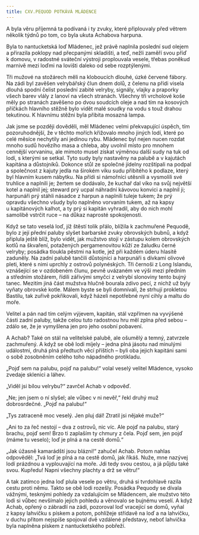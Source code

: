 ```yaml
---
title: CXV.PEQUOD POTKÁVÁ MLÁDENCE
---
```


A byla věru příjemná ta podívaná i ty zvuky, které připlouvaly před větrem několik týdnů po tom, co byla ukuta Achabova harpuna.

Byla to nantucketská loď Mládenec, jež právě naplnila poslední sud olejem a přirazila poklopy nad přecpanými skladišti, a teď, nežli zaměří svou příď k domovu, v radostné sváteční výstroji proplouvala vesele, třebas poněkud marnivě mezi loďmi na lovišti daleko od sebe rozptýlenými.

Tři mužové na stožárech měli na kloboucích dlouhé, úzké červené fábory. Na zádi byl zavěšen velrybářský člun dnem dolů, z čelenu na přídi visela dlouhá spodní čelist poslední zabité velryby, signály, vlajky a praporky všech barev vlály z lanoví na všech stranách. Všechny tři vrcholové koše měly po stranách zavěšeno po dvou soudcích oleje a nad tím na kosových příčkách hlavního stěžně bylo vidět malé soudky na vodu s touž drahou tekutinou. K hlavnímu stěžni byla přibita mosazná lampa.

Jak jsme se později dověděli, měl Mládenec velmi překvapující úspěch, tím pozoruhodnější, že v těchto mořích křižovalo mnoho jiných lodí, které po celé měsíce nechytily ani jedinou rybu. Mládenec byl nejen nucen rozdat mnoho sudů hovězího masa a chleba, aby uvolnil místo pro mnohem cennější vorvaninu, ale mimoto musel získat výměnou další sudy na tuk od lodí, s kterými se setkal. Tyto sudy byly nastavěny na palubě a v kajutách kapitána a důstojníků. Dokonce stůl ze společné jídelny rozštípali na podpal a společnost z kajuty jedla na širokém víku sudu přibitého k podlaze, který byl hlavním kusem nábytku. Na přídi si námořníci utěsnili a vysmolili své truhlice a naplnili je; žertem se dodávalo, že kuchař dal víko na svůj největší kotel a naplnil jej; steward prý ucpal náhradní kávovou konvici a naplnil ji; harpunáři prý stáhli násadce z harpun a naplnili tuleje tukem; že prý opravdu všechno všudy bylo naplněno vorvaním tukem, až na kapsy u kapitánových kalhot, a ty prý si kapitán vyhradil, aby do nich mohl samolibě vstrčit ruce – na důkaz naprosté spokojenosti.

Když se tato veselá loď, jíž štěstí tolik přálo, blížila k zachmuřené Pequodě, bylo z její přední paluby slyšet barbarské zvuky obrovských bubnů, a když připlula ještě blíž, bylo vidět, jak mužstvo stojí v zástupu kolem obrovských kotlů na škvaření, potažených pergamenovitou kůží ze žaludku černé velryby; posádka tloukla pěstmi na kotle, jež při každém úderu hlasitě zaduněly. Na zadní palubě tančili důstojníci a harpunáři s dívkami olivové pleti, které s nimi uprchly z ostrovů polynéských. Tři černoši z Long Islandu, vznášející se v ozdobeném člunu, pevně uvázaném ve výši mezi předním a středním stožárem, řídili zářivými smyčci z velrybí slonoviny tento bujný tanec. Mezitím jiná část mužstva hlučně bourala zdivo pecí, z nichž už byly vyňaty obrovské kotle. Málem byste se byli domnívali, že strhují prokletou Bastilu, tak zuřivě pokřikovali, když házeli nepotřebné nyní cihly a maltu do moře.

Velitel a pán nad tím celým výjevem, kapitán, stál vzpřímen na vyvýšené části zadní paluby, takže celou tuto radostnou hru měl zplna před sebou – zdálo se, že je vymyšlena jen pro jeho osobní pobavení.

A Achab? Také on stál na velitelské palubě, ale ošumělý a temný, zatvrzele zachmuřený. A když se obě lodi míjely – jedna plná jásotu nad minulými událostmi, druhá plná předtuch věcí příštích – byli oba jejich kapitáni sami o sobě zosobněním celého toho nápadného protikladu.

„Pojď sem na palubu, pojď na palubu!“ volal veselý velitel Mládence, vysoko zvedaje sklenici a láhev.

„Viděl jsi bílou velrybu?“ zavrčel Achab v odpověď.

„Ne; jen jsem o ní slyšel; ale vůbec v ni nevěř,“ řekl druhý muž dobrosrdečné. „Pojď na palubu!“

„Tys zatraceně moc veselý. Jen pluj dál! Ztratil jsi nějaké muže?“

„Ani to za řeč nestojí – dva z ostrovů, nic víc. Ale pojď na palubu, starý brachu, pojď sem! Brzo ti zaplaším ty chmury z čela. Pojď sem, jen pojď (máme tu veselo); loď je plná a na cestě domů.“

„Jak úžasně kamarádští jsou blázni!“ zahučel Achab. Potom nahlas odpověděl: „Tvá loď je plná a na cestě domů, jak říkáš. Nuže, mne nazývej lodí prázdnou a vyplouvající na moře. Jdi tedy svou cestou, a já půjdu také svou. Kupředu! Napni všechny plachty a drž se větru!“

A tak zatímco jedna loď plula vesele po větru, druhá si tvrdohlavě razila cestu proti němu. Takto se obě lodi rozešly. Posádka Pequody se dívala vážnými, tesknými pohledy za vzdalujícím se Mládencem, ale mužstvo této lodi si vůbec nevšímalo jejich pohledu a věnovalo se bujnému veselí. A když Achab, opřený o zábradlí na zádi, pozoroval loď vracející se domů, vyňal z kapsy lahvičku s pískem a potom, pohlížeje střídavě na loď a na lahvičku, v duchu přitom nejspíše spojoval dvě vzdálené představy, neboť lahvička byla naplněna pískem z nantucketského pobřeží.
